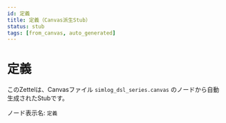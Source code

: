 ```yaml
---
id: 定義
title: 定義（Canvas派生Stub）
status: stub
tags: [from_canvas, auto_generated]
---
```


# 定義

このZettelは、Canvasファイル `simlog_dsl_series.canvas` のノードから自動生成されたStubです。

ノード表示名: `定義`
